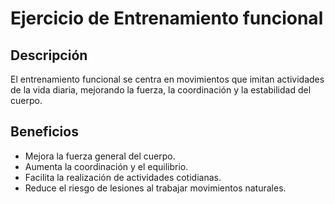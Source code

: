 ﻿# Ejercicio de Entrenamiento funcional
## Descripción
El entrenamiento funcional se centra en movimientos que imitan actividades de la vida diaria, mejorando la fuerza, la coordinación y la estabilidad del cuerpo.
## Beneficios
- Mejora la fuerza general del cuerpo.
- Aumenta la coordinación y el equilibrio.
- Facilita la realización de actividades cotidianas.
- Reduce el riesgo de lesiones al trabajar movimientos naturales.
